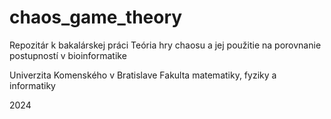 # chaos_game_theory
Repozitár k bakalárskej práci Teória hry chaosu a jej použitie na porovnanie postupností v bioinformatike

Univerzita Komenského v Bratislave Fakulta matematiky, fyziky a informatiky

2024
